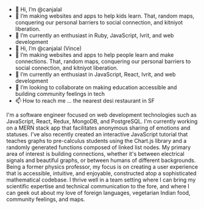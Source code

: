 - 👋 Hi, I’m @canjalal
- 👀 I’m making websites and apps to help kids learn. That, random maps, conquering our personal barriers to social connection, and kitniyot liberation.
- 🌱 I’m currently an enthusiast in Ruby, JavaScript, Ivrit, and web development
- 👋 Hi, I’m @canjalal (Vince)
- 👀 I’m making websites and apps to help people learn and make connections. That, random maps, conquering our personal barriers to social connection, and kitniyot liberation.
- 🌱 I’m currently an enthusiast in JavaScript, React, Ivrit, and web development
- 💞️ I’m looking to collaborate on making education accessible and building community feelings in tech
- 📫 How to reach me ... the nearest desi restaurant in SF

I'm a software engineer focused on web development technologies such as JavaScript, React, Redux, MongoDB, and PostgreSQL. I'm currently working on a MERN stack app that facilitates anonymous sharing of emotions and statuses. I've also recently created an interactive JavaScript tutorial that teaches graphs to pre-calculus students using the Chart.js library and a randomly generated functions composed of linked list nodes. My primary area of interest is building connections, whether it's between electrical signals and beautiful graphs, or between humans of different backgrounds. Being a former physics professor, my focus is on creating a user experience that is accessible, intuitive, and enjoyable, constructed atop a sophisticated mathematical codebase. I thrive well in a team setting where I can bring my scientific expertise and technical communication to the fore, and where I can geek out about my love of foreign languages, vegetarian Indian food, community feelings, and maps.

<!---
canjalal/canjalal is a ✨ special ✨ repository because its `README.md` (this file) appears on your GitHub profile.
You can click the Preview link to take a look at your changes.
--->
